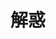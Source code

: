---
layout: page
title: 解惑
description: 虽然叫做问题，但是通常我们把它叫做“坑”
comments: false
canvas: true
permalink: /quest
---